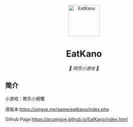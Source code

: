 <p align="center">
  <a href="https://xingye.me/game/eatkano"><img src="https://github.com/arcxingye/EatKano/blob/main/static/image/qq_pic_merged_1643134112047.png?raw=true" width="100" height="100" alt="EatKano"></a>
</p>
<div align="center">

# EatKano

_🦌 网页小游戏 🥛_

</div>


## 简介

小游戏：欺负小螃蟹


源版本:https://xingye.me/game/eatkano/index.php

Github Page:https://arcxingye.github.io/EatKano/index.html

